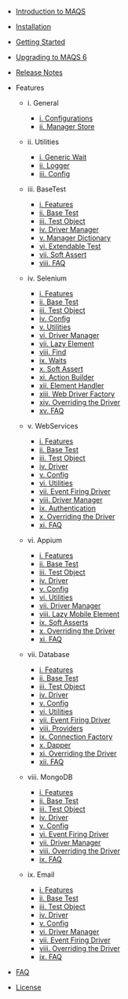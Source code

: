 - [Introduction to MAQS ](MAQS_6/Introduction.md)


- [Installation](MAQS_6/EnterpriseInstallation.md)
- [Getting Started](MAQS_6/Getting-Started.md)
- [Upgrading to MAQS 6](MAQS_6/UpgradingFromMAQS5ToMAQS6.md)
- [Release Notes](MAQS_6/ReleaseNotes.md)

- Features

	- i. General
		- [i. Configurations](MAQS_6/General/EnterpriseConfiguration.md)
		- [ii. Manager Store](MAQS_6/General/ManagerStore.md)

	- ii. Utilities
		- [i. Generic Wait](MAQS_6/Utilities/Generic-Waits.md)
		- [ii. Logger](MAQS_6/Utilities/Logger.md)
		- [iii. Config](MAQS_6/Utilities/Config.md)

	- iii. BaseTest
		- [i. Features](MAQS_6/Base/BaseFeatures.md)
		- [ii. Base Test](MAQS_6/Base/BaseTest.md)
		- [iii. Test Object](MAQS_6/Base/BaseTestObject.md)
		- [iv. Driver Manager](MAQS_6/Base/DriverManager.md)	
		- [v. Manager Dictionary](MAQS_6/Base/ManagerDictionary.md)
		- [vi. Extendable Test](MAQS_6/Base/BaseExtendableTest.md)
		- [vii. Soft Assert](MAQS_6/Base/SoftAsserts.md)
		- [viii. FAQ](MAQS_6/Base/BaseFAQ.md)

	- iv. Selenium
		- [i. Features](MAQS_6/Selenium/SeleniumFeatures.md)
		- [ii. Base Test](MAQS_6/Selenium/SeleniumBaseTest.md)
		- [iii. Test Object](MAQS_6/Selenium/SeleniumTestObject.md)
		- [iv. Config](MAQS_6/Selenium/SeleniumConfig.md)
		- [v. Utilities](MAQS_6/Selenium/SeleniumUtilities.md)
		- [vi. Driver Manager](MAQS_6/Selenium/SeleniumDriverManager.md)
		- [vii. Lazy Element](MAQS_6/Selenium/LazyElement.md)
		- [viii. Find](MAQS_6/Selenium/SeleniumFind.md)
		- [ix. Waits](MAQS_6/Selenium/Waits.md)
		- [x. Soft Assert](MAQS_6/Selenium/SoftAsserts.md)
		- [xi. Action Builder](MAQS_6/Selenium/ActionBuilder.md)
		- [xii. Element Handler](MAQS_6/Selenium/ElementHandler.md)
		- [xiii. Web Driver Factory](MAQS_6/Selenium/WebDriverFactory.md)
		- [xiv. Overriding the Driver](MAQS_6/Selenium/SeleniumOverride.md)
		- [xv. FAQ](MAQS_6/Selenium/SeleniumFAQ.md)

	- v. WebServices
		- [i. Features](MAQS_6/WebService/WebServiceFeatures.md)
		- [ii. Base Test](MAQS_6/WebService/WebServiceBaseTest.md)
		- [iii. Test Object](MAQS_6/WebService/WebServiceTestObject.md)
		- [iv. Driver](MAQS_6/WebService/WebServiceDriver.md)
		- [v. Config](MAQS_6/WebService/WebServiceConfig.md)
		- [vi. Utilities](MAQS_6/WebService/WebServiceUtilities.md)
		- [vii. Event Firing Driver](MAQS_6/WebService/WebServiceEventFiringDriver.md)
		- [viii. Driver Manager](MAQS_6/WebService/WebServiceDriverManager.md)
		- [ix. Authentication](MAQS_6/WebService/WebServiceAuth.md)
		- [x. Overriding the Driver](MAQS_6/WebService/WebServiceOverride.md)
		- [xi. FAQ](MAQS_6/WebService/WebServicesFAQ.md)

	- vi. Appium
		- [i. Features](MAQS_6/Appium/AppiumFeatures.md)
		- [ii. Base Test](MAQS_6/Appium/AppiumBaseTest.md)
		- [iii. Test Object](MAQS_6/Appium/AppiumTestObject.md)
		- [iv. Driver](MAQS_6/Appium/AppiumDriver.md)
		- [v. Config](MAQS_6/Appium/AppiumConfig.md)
		- [vi. Utilities](MAQS_6/Appium/AppiumUtilities.md)
		- [vii. Driver Manager](MAQS_6/Appium/MobileDriverManager.md)
		- [viii. Lazy Mobile Element](MAQS_6/Appium/LazyMobileElement.md)
		- [ix. Soft Asserts](MAQS_6/Appium/AppiumSoftAssert.md)
		- [x. Overriding the Driver](MAQS_6/Appium/AppiumOverride.md)
		- [xi. FAQ](MAQS_6/Appium/AppiumFAQ.md)
	
	- vii. Database
		- [i. Features](MAQS_6/Database/DatabaseFeatures.md)
		- [ii. Base Test](MAQS_6/Database/DatabaseBaseTest.md)
		- [iii. Test Object](MAQS_6/Database/DatabaseTestObject.md)
		- [iv. Driver](MAQS_6/Database/DatabaseDriver.md)
		- [v. Config](MAQS_6/Database/DatabaseConfig.md)
		- [vi. Utilities](MAQS_6/Database/DatabaseUtilites.md) 
		- [vii. Event Firing Driver](MAQS_6/Database/DatabaseEventFiringDriver.md)
		- [viii. Providers](MAQS_6/Database/DatabaseProviders.md)
		- [ix. Connection Factory](MAQS_6/Database/DatabaseConnectionFactory.md)
		- [x. Dapper](MAQS_6/Database/MAQSDapper.md)
		- [xi. Overriding the Driver](MAQS_6/Database/DatabaseDriverOverride.md)
		- [xii. FAQ](MAQS_6/Database/DatabaseFAQ.md)

	-  viii. MongoDB
		- [i. Features](MAQS_6/MongoDB/MongoDBFeatures.md)
		- [ii. Base Test](MAQS_6/MongoDB/MongoBaseTest.md)
		- [iii. Test Object](MAQS_6/MongoDB/MongoTestObject.md)
		- [iv. Driver](MAQS_6/MongoDB/MongoDBDriver.md)
		- [v. Config](MAQS_6/MongoDB/MongoDBConfig.md)
		- [vi. Event Firing Driver](MAQS_6/MongoDB/EventFiringMongoDBDriver.md)
		- [vii. Driver Manager](MAQS_6/MongoDB/MongoDriverManager.md)
		- [viii. Overriding the Driver](MAQS_6/MongoDB/MongoDriverOverride.md)
		- [ix. FAQ](MAQS_6/MongoDB/MongoFAQ.md)

	- ix. Email
		- [i. Features](MAQS_6/Email/EmailFeatures.md)
		- [ii. Base Test](MAQS_6/Email/EmailBaseTest.md)
		- [iii. Test Object](MAQS_6/Email/EmailTestObject.md)
		- [iv. Driver](MAQS_6/Email/EmailDriver.md)
		- [v. Config](MAQS_6/Email/EmailConfig.md)
		- [vi. Driver Manager](MAQS_6/Email/EmailDriverManager.md)
		- [vii. Event Firing Driver](MAQS_6/Email/EmailEventFiringlDriver.md)
		- [viii. Overriding the Driver](MAQS_6/Email/EmailDriverOverride.md)
		- [ix. FAQ](MAQS_6/Email/EmailFAQ.md)

- [FAQ](MAQS_6/MAQS-FAQ.md)
- [License](MAQS_6/License.md)
